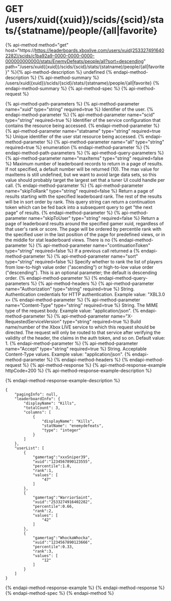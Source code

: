 # GET /users/xuid({xuid})/scids/{scid}/stats/{statname)/people/{all|favorite}

{% api-method method="get" host="https://https://leaderboards.xboxlive.com/users/xuid(2533274916402282)/scids/c1ba92a9-0000-0000-0000-000000000000/stats/EnemyDefeats/people/all?sort=descending" path="/users/xuid({xuid})/scids/{scid}/stats/{statname)/people/{all|favorite}" %}{% api-method-description %}
undefined
{% endapi-method-description %}
{% api-method-summary %}
/users/xuid({xuid})/scids/{scid}/stats/{statname)/people/{all|favorite}
{% endapi-method-summary %}
{% api-method-spec %}
{% api-method-request %}

{% api-method-path-parameters %}
{% api-method-parameter name="xuid" type="string" required=true %}
Identifier of the user.
{% endapi-method-parameter %}
{% api-method-parameter name="scid" type="string" required=true %}
Identifier of the service configuration that contains the resource being accessed.
{% endapi-method-parameter %}
{% api-method-parameter name="statname" type="string" required=true %}
Unique identifier of the user stat resource being accessed.
{% endapi-method-parameter %}
{% api-method-parameter name="all" type="string" required=true %}
enumeration
{% endapi-method-parameter %}
{% endapi-method-path-parameters %}
{% api-method-query-parameters %}
{% api-method-parameter name="maxItems" type="string" required=false %}
Maximum number of leaderboard records to return in a page of results. If not specified, a default number will be returned (10). The max value for maxItems is still undefined, but we want to avoid large data sets, so this value should probably target the largest set that a tuner UI could handle per call.
{% endapi-method-parameter %}
{% api-method-parameter name="skipToRank" type="string" required=false %}
Return a page of results starting with the specified leaderboard rank. The rest of the results will be in sort order by rank. This query string can return a continuation token which can be fed back into a subsequent query to get "the next page" of results.
{% endapi-method-parameter %}
{% api-method-parameter name="skipToUser" type="string" required=false %}
Return a page of leaderboard results around the specified gamer xuid, regardless of that user's rank or score. The page will be ordered by percentile rank with the specified user in the last position of the page for predefined views, or in the middle for stat leaderboard views. There is no 
{% endapi-method-parameter %}
{% api-method-parameter name="continuationToken" type="string" required=false %}
If a previous call returned a 
{% endapi-method-parameter %}
{% api-method-parameter name="sort" type="string" required=false %}
Specify whether to rank the list of players from low-to-high value order ("ascending") or high-to-low value order ("descending"). This is an optional parameter; the default is descending order.
{% endapi-method-parameter %}
{% endapi-method-query-parameters %}
{% api-method-headers %}
{% api-method-parameter name="Authorization" type="string" required=true %}
String. Authentication credentials for HTTP authentication. Example value: "XBL3.0 x=
{% endapi-method-parameter %}
{% api-method-parameter name="Content-Type" type="string" required=true %}
String. The MIME type of the request body. Example value: "application/json".
{% endapi-method-parameter %}
{% api-method-parameter name="X-RequestedServiceVersion" type="string" required=true %}
Build name/number of the Xbox LIVE service to which this request should be directed. The request will only be routed to that service after verifying the validity of the header, the claims in the auth token, and so on. Default value: 1.
{% endapi-method-parameter %}
{% api-method-parameter name="Accept" type="string" required=true %}
String. Acceptable Content-Type values. Example value: "application/json".
{% endapi-method-parameter %}
{% endapi-method-headers %}
{% endapi-method-request %}
{% api-method-response %}
{% api-method-response-example httpCode=200 %}
{% api-method-response-example-description %}

{% endapi-method-response-example-description %}

```text
{
    "pagingInfo": null,
    "leaderboardInfo": {
        "displayName": "Kills",
        "totalCount": 3,
        "columns": [
            {
                "displayName": "Kills",
                "statName": "enemydefeats",
                "type": "integer"
            }
        ]
    },
    "userList": [
        {
            "gamertag":"xxxSniper39",
            "xuid":"1234567890123555",
            "percentile":1.0,
            "rank":1,
            "values": [
                "47"
            ]
        },
        {
            "gamertag":"WarriorSaint",
            "xuid":"2533274916402282",
            "percentile":0.66,
            "rank":2,
            "values": [
                "42"
            ]
        },
        {
            "gamertag":"WhockaWhocka",
            "xuid":"1234567890123666",
            "percentile":0.33,
            "rank":3,
            "values": [
                "12"
            ]
        }
    ]
}
```
{% endapi-method-response-example %}
{% endapi-method-response %}
{% endapi-method-spec %}
{% endapi-method %}
